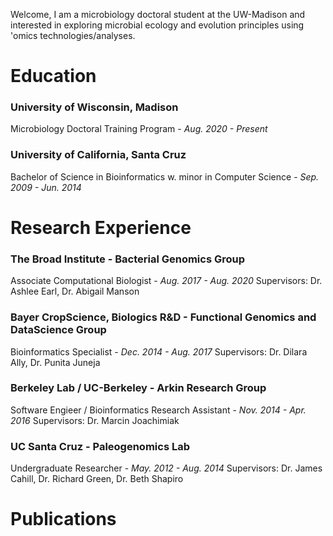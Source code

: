 Welcome, I am a microbiology doctoral student at the UW-Madison and interested in exploring microbial ecology and evolution principles using 'omics technologies/analyses.

# Education

### University of Wisconsin, Madison
Microbiology Doctoral Training Program - _Aug. 2020 - Present_

### University of California, Santa Cruz
Bachelor of Science in Bioinformatics w. minor in Computer Science - _Sep. 2009 - Jun. 2014_

# Research Experience

### The Broad Institute - Bacterial Genomics Group
Associate Computational Biologist - _Aug. 2017 - Aug. 2020_
Supervisors: Dr. Ashlee Earl, Dr. Abigail Manson

### Bayer CropScience, Biologics R&D - Functional Genomics and DataScience Group
Bioinformatics Specialist - _Dec. 2014 - Aug. 2017_
Supervisors: Dr. Dilara Ally, Dr. Punita Juneja

### Berkeley Lab / UC-Berkeley - Arkin Research Group 
Software Engieer / Bioinformatics Research Assistant - _Nov. 2014 - Apr. 2016_
Supervisors: Dr. Marcin Joachimiak

### UC Santa Cruz - Paleogenomics Lab 
Undergraduate Researcher - _May. 2012 - Aug. 2014_
Supervisors: Dr. James Cahill, Dr. Richard Green, Dr. Beth Shapiro

# Publications


